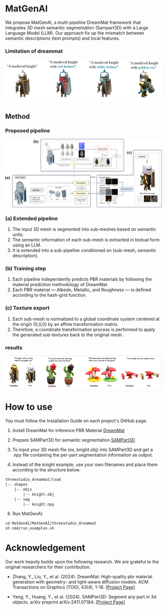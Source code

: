 # MatGenAI
We propose MatGenAI, a multi-pipeline DreamMat framework that integrates 3D mesh semantic segmentation (Sampart3D) with a Large Language Model (LLM). Our approach fix up the mismatch between semantic descriptions (text prompts) and local features.

### Limitation of dreammat
![](assets/example.png)

## Method
### Proposed pipeline
![](assets/pipeline_matgenai.png)

### (a) Extended pipeline
1. The input 3D mesh is segmented into sub-meshes based on semantic units.
2. The semantic information of each sub-mesh is extracted in textual form using an LLM.
3. It is extended into a sub-pipeline conditioned on (sub-mesh, semantic description).

### (b) Training step
1. Each pipeline independently predicts PBR materials by following the material prediction methodology of DreamMat.
2. Each PBR material — Albedo, Metallic, and Roughness — is defined according to the hash-grid function.

### (c) Texture export
1. Each sub-mesh is normalized to a global coordinate system centered at the origin (0,0,0) by an affine transformation matrix.
2. Therefore, a coordinate transformation process is performed to apply the generated sub-textures back to the original mesh .

### results
![](assets/results.png)

# How to use
You must follow the Installation Guide on each project's GitHub page.
1. Install DreamMat for inference PBR Material
[DreamMat](https://zzzyuqing.github.io/dreammat.github.io/)

3. Prepare SAMPart3D for semantic segmentation
[SAMPart3D](https://github.com/Pointcept/SAMPart3D)

5. To input your 3D mesh file (ex, knight.obj) into SAMPart3D and get a .npy file containing the per-part segmentation information as output.
6. Instead of the knight example, use your own filenames and place them according to the structure below.
```
threestudio_dreammat/load
|-- shapes
    |-- objs
        |-- knight.obj
    |-- seg
        |-- knight.npy
```
6. Run MatGenAI.
```
cd MatGenAI/MatGenAI/threestudio_dreammat
sh cmd/run_examples.sh
```

# Acknowledgement
Our work heavily builds upon the following research. We are grateful to the original researchers for their contribution.

* Zhang, Y., Liu, Y., et al. (2024). DreamMat: High-quality pbr material generation with geometry-
and light-aware diffusion models. ACM Transactions on Graphics (TOG), 43(4), 1-18.
[[Project Page]](https://zzzyuqing.github.io/dreammat.github.io/)

* Yang, Y., Huang, Y., et al. (2024). SAMPart3D: Segment any part in 3d objects. arXiv preprint
arXiv:2411.07184.
[[Project Page]](https://github.com/Pointcept/SAMPart3D)
